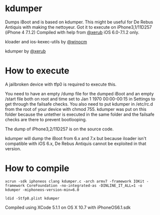 # kdumper
Dumps iBoot and is based on kdumper. This might be useful for De Rebus Antiquis with making the nettoyeur. Got it to execute on iPhone3,1/11D257 (iPhone 4 7.1.2) Compiled with help from [@xerub](twitter.com/xerub) iOS 6.0-7.1.2 only.

kloader and ios-kexec-utils by [@winocm](https://github.com/winocm)

kdumper by [@xerub](https://github.com/xerub/ios-kexec-utils/)

# How to execute

A jailbroken device with tfp0 is required to execute this. 

You need to have an empty /dump file for the dumped iBoot and an empty /start file both on root and time set to Jan 1 1970 00:00-00:15 in Settings to get through the failsafe checks. You also need to put kdumper in /etc/rc.d from the root of your device with chmod 755. kdumper was put on this folder because the untether is executed in the same folder and the failsafe checks are there to prevent bootlooping.

The dump of iPhone3,2/11D257 is on the source code.

kdumper will dump the iBoot from 6.x and 7.x but because iloader isn't compatible with iOS 6.x, De Rebus Antiquis cannot be exploited in that version.

# How to compile
`xcrun -sdk iphoneos clang kdumper.c -arch armv7 -framework IOKit -framework CoreFoundation -no-integrated-as -DINLINE_IT_ALL=1 -o kdumper -miphoneos-version-min=6.0`

`ldid -Stfp0.plist kdumper`

Compiled using XCode 5.1.1 on OS X 10.7 with iPhoneOS6.1.sdk
